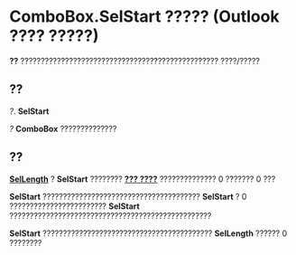 
# ComboBox.SelStart ????? (Outlook ???? ?????)

 **??** ????????????????????????????????????????????????? ????/?????


## ??

 _?_. **SelStart**

 _?_ **ComboBox** ??????????????


## ??

 **[SelLength](0fda7952-032c-1b2d-03aa-870fe3afc757.md)** ? **SelStart** ???????? **[??? ????](31e7c1de-ee4e-b3d9-4579-7fc6b215bad3.md)** ?????????????? 0 ??????? 0 ???

 **SelStart** ??????????????????????????????????????? **SelStart** ? 0 ???????????????????????? **SelStart** ??????????????????????????????????????????????????

 **SelStart** ?????????????????????????????????????????? **SelLength** ?????? 0 ????????


